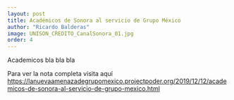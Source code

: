 ```yaml
---
layout: post
title: Académicos de Sonora al servicio de Grupo México
author: "Ricardo Balderas"
image: UNISON_CŔEDITO_CanalSonora_01.jpg
order: 4
---
```

Academicos bla bla bla

Para ver la nota completa visita aquí https://lanuevaamenazadegrupomexico.projectpoder.org/2019/12/12/academicos-de-sonora-al-servicio-de-grupo-mexico.html
